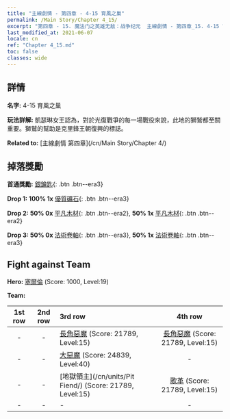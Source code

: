 ```yaml
---
title: "主線劇情 - 第四章 - 4-15 育風之巢"
permalink: /Main Story/Chapter 4_15/
excerpt: "第四章 - 15. 魔法门之英雄无敌：战争纪元  主線劇情 - 第四章_15. 4-15 育風之巢"
last_modified_at: 2021-06-07
locale: cn
ref: "Chapter 4_15.md"
toc: false
classes: wide
---
```


## 詳情

 **名字:** 4-15 育風之巢

 **玩法詳解:** 凱瑟琳女王認為，對於光復戰爭的每一場戰役來說，此地的獅鷲都至關重要。獅鷲的幫助是克里鋒王朝復興的標誌。

 **Related to:** [主線劇情 第四章](/cn/Main Story/Chapter 4/)

## 掉落獎勵

 **首通獎勵:** [銀鑰匙](/cn/Items/con_693/){: .btn .btn--era3}

 **Drop 1:** **100% 1x** [優質礦石](/cn/Items/mat_12/){: .btn .btn--era3}

 **Drop 2:** **50% 0x** [平凡木材](/cn/Items/mat_7/){: .btn .btn--era2}, **50% 1x** [平凡木材](/cn/Items/mat_7/){: .btn .btn--era2}

 **Drop 3:** **50% 0x** [法術卷軸](/cn/Items/con_694/){: .btn .btn--era3}, **50% 1x** [法術卷軸](/cn/Items/con_694/){: .btn .btn--era3}


## Fight against Team
 **Hero:** [塞爾倫](/cn/heroes/Xeron/) (Score: 1000, Level:19)

 **Team:**


  | 1st row | 2nd row | 3rd row | 4th row |
  |:----:|:----:|:----|:----:|
  | - | - | [長角惡魔](/cn/units/Demon/) (Score: 21789, Level:15)  | [長角惡魔](/cn/units/Demon/) (Score: 21789, Level:15)  |
  | - | - | [大惡魔](/cn/units/Devil/) (Score: 24839, Level:40)  | - |
  | - | - | [地獄領主](/cn/units/Pit Fiend/) (Score: 21789, Level:15)  | [歌革](/cn/units/Gog/) (Score: 21789, Level:15)  |
  | - | - | - | - |


